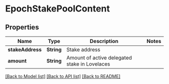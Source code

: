 # EpochStakePoolContent

## Properties
Name | Type | Description | Notes
------------ | ------------- | ------------- | -------------
**stakeAddress** | **String** | Stake address | 
**amount** | **String** | Amount of active delegated stake in Lovelaces | 

[[Back to Model list]](../README.md#documentation-for-models) [[Back to API list]](../README.md#documentation-for-api-endpoints) [[Back to README]](../README.md)


